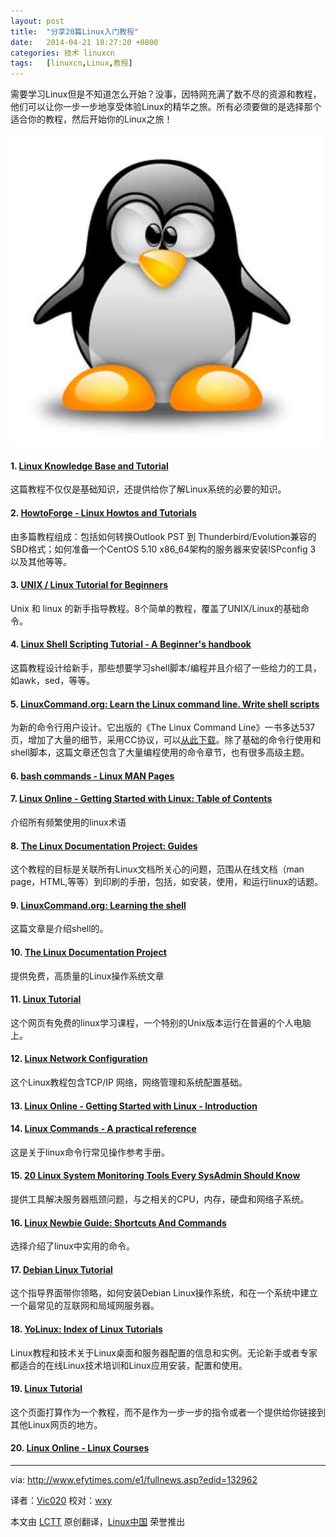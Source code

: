 ```yaml
---
layout: post
title:	"分享20篇Linux入门教程"
date:	2014-04-21 10:27:20 +0800 
categories:	技术 linuxcn 
tags:	[linuxcn,Linux,教程]
---
```



需要学习Linux但是不知道怎么开始？没事，因特网充满了数不尽的资源和教程，他们可以让你一步一步地享受体验Linux的精华之旅。所有必须要做的是选择那个适合你的教程，然后开始你的Linux之旅！


![](/Asserts/Images/album/201404/21/102725rziuigazieaxqhh2.jpg)


#### 1. [Linux Knowledge Base and Tutorial](http://www.linux-tutorial.info/)


这篇教程不仅仅是基础知识，还提供给你了解Linux系统的必要的知识。


#### 2. [HowtoForge - Linux Howtos and Tutorials](http://www.howtoforge.com/)


由多篇教程组成：包括如何转换Outlook PST 到 Thunderbird/Evolution兼容的SBD格式；如何准备一个CentOS 5.10 x86\_64架构的服务器来安装ISPconfig 3 以及其他等等。


#### 3. [UNIX / Linux Tutorial for Beginners](http://www.ee.surrey.ac.uk/Teaching/Unix/)


Unix 和 linux 的新手指导教程。8个简单的教程，覆盖了UNIX/Linux的基础命令。


#### 4. [Linux Shell Scripting Tutorial - A Beginner's handbook](http://www.freeos.com/guides/lsst/)


这篇教程设计给新手，那些想要学习shell脚本/编程并且介绍了一些给力的工具，如awk，sed，等等。


#### 5. [LinuxCommand.org: Learn the Linux command line. Write shell scripts](http://www.linuxcommand.org/)


为新的命令行用户设计。它出版的《The Linux Command Line》一书多达537页，增加了大量的细节，采用CC协议，可以[从此下载](http://sourceforge.net/projects/linuxcommand/files/TLCL/13.07/TLCL-13.07.pdf/download)。除了基础的命令行使用和shell脚本，这篇文章还包含了大量编程使用的命令章节，也有很多高级主题。


#### 6. [bash commands - Linux MAN Pages](http://ss64.com/bash/)


#### 7. [Linux Online - Getting Started with Linux: Table of Contents](http://www.linux.org/)


介绍所有频繁使用的linux术语


#### 8. [The Linux Documentation Project: Guides](http://www.tldp.org/guides.html)


这个教程的目标是关联所有Linux文档所关心的问题，范围从在线文档（man page，HTML,等等）到印刷的手册，包括，如安装，使用，和运行linux的话题。


#### 9. [LinuxCommand.org: Learning the shell](http://www.linuxcommand.org/learning_the_shell.php)


这篇文章是介绍shell的。


#### 10. [The Linux Documentation Project](http://www.tldp.org/)


提供免费，高质量的Linux操作系统文章


#### 11. [Linux Tutorial](http://www.lowfatlinux.com/)


这个网页有免费的linux学习课程，一个特别的Unix版本运行在普遍的个人电脑上。


#### 12. [Linux Network Configuration](http://www.yolinux.com/TUTORIALS/LinuxTutorialNetworking.html)


这个Linux教程包含TCP/IP 网络，网络管理和系统配置基础。


#### 13. [Linux Online - Getting Started with Linux - Introduction](http://www.linux.org/)


#### 14. [Linux Commands - A practical reference](http://www.pixelbeat.org/cmdline.html)


这是关于linux命令行常见操作参考手册。


#### 15. [20 Linux System Monitoring Tools Every SysAdmin Should Know](http://www.cyberciti.biz/tips/top-linux-monitoring-tools.html)


提供工具解决服务器瓶颈问题，与之相关的CPU，内存，硬盘和网络子系统。


#### 16. [Linux Newbie Guide: Shortcuts And Commands](http://www.unixguide.net/linux/linuxshortcuts.shtml)


选择介绍了linux中实用的命令。


#### 17. [Debian Linux Tutorial](http://www.aboutdebian.com/)


这个指导界面带你领略，如何安装Debian Linux操作系统，和在一个系统中建立一个最常见的互联网和局域网服务器。


#### 18. [YoLinux: Index of Linux Tutorials](http://www.yolinux.com/TUTORIALS/)


Linux教程和技术关于Linux桌面和服务器配置的信息和实例。无论新手或者专家都适合的在线Linux技术培训和Linux应用安装，配置和使用。


#### 19. [Linux Tutorial](http://www.linux-tutorial.info/modules.php?name=MContent&pageid=224)


这个页面打算作为一个教程，而不是作为一步一步的指令或者一个提供给你链接到其他Linux网页的地方。


#### 20. [Linux Online - Linux Courses](http://www.linux.org/)




---


via: <http://www.efytimes.com/e1/fullnews.asp?edid=132962>


译者：[Vic020](http://www.vicyu.net) 校对：[wxy](https://github.com/wxy)


本文由 [LCTT](https://github.com/LCTT/TranslateProject) 原创翻译，[Linux中国](http://linux.cn/) 荣誉推出
